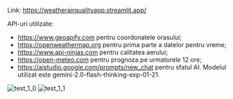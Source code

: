 Link: https://weatherairqualityapp.streamlit.app/

API-uri utilizate:
- https://www.geoapify.com pentru coordonatele orasului;
- https://openweathermap.org pentru prima parte a datelor pentru vreme;
- https://www.api-ninjas.com pentru calitatea aerului;
- https://open-meteo.com pentru prognoza pe urmatorele 12 ore;
- https://aistudio.google.com/prompts/new_chat pentru sfatul AI. Modelul utilizat este gemini-2.0-flash-thinking-exp-01-21.


![test_1_0](https://github.com/user-attachments/assets/f6942f4f-7348-4830-8dc1-56e919042d94)
![test_1_1](https://github.com/user-attachments/assets/79183650-dba5-42bd-90f4-8c50b2cf7273)
